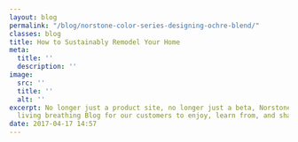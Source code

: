 ```yaml
---
layout: blog
permalink: "/blog/norstone-color-series-designing-ochre-blend/"
classes: blog
title: How to Sustainably Remodel Your Home
meta:
  title: ''
  description: ''
image:
  src: ''
  title: ''
  alt: ''
excerpt: No longer just a product site, no longer just a beta, Norstone now has a
  living breathing Blog for our customers to enjoy, learn from, and share in...
date: 2017-04-17 14:57
---
```

